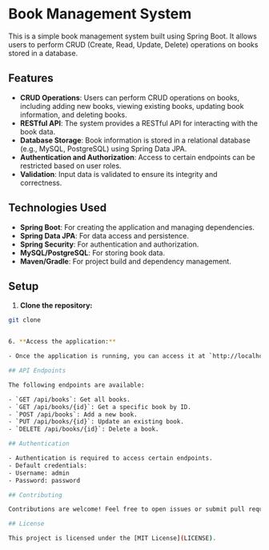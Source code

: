 # Book Management System

This is a simple book management system built using Spring Boot. It allows users to perform CRUD (Create, Read, Update, Delete) operations on books stored in a database.

## Features

- **CRUD Operations**: Users can perform CRUD operations on books, including adding new books, viewing existing books, updating book information, and deleting books.
- **RESTful API**: The system provides a RESTful API for interacting with the book data.
- **Database Storage**: Book information is stored in a relational database (e.g., MySQL, PostgreSQL) using Spring Data JPA.
- **Authentication and Authorization**: Access to certain endpoints can be restricted based on user roles.
- **Validation**: Input data is validated to ensure its integrity and correctness.

## Technologies Used

- **Spring Boot**: For creating the application and managing dependencies.
- **Spring Data JPA**: For data access and persistence.
- **Spring Security**: For authentication and authorization.
- **MySQL/PostgreSQL**: For storing book data.
- **Maven/Gradle**: For project build and dependency management.

## Setup

1. **Clone the repository:**

```bash
git clone 


6. **Access the application:**

- Once the application is running, you can access it at `http://localhost:8080`.

## API Endpoints

The following endpoints are available:

- `GET /api/books`: Get all books.
- `GET /api/books/{id}`: Get a specific book by ID.
- `POST /api/books`: Add a new book.
- `PUT /api/books/{id}`: Update an existing book.
- `DELETE /api/books/{id}`: Delete a book.

## Authentication

- Authentication is required to access certain endpoints.
- Default credentials:
- Username: admin
- Password: password

## Contributing

Contributions are welcome! Feel free to open issues or submit pull requests.

## License

This project is licensed under the [MIT License](LICENSE).
